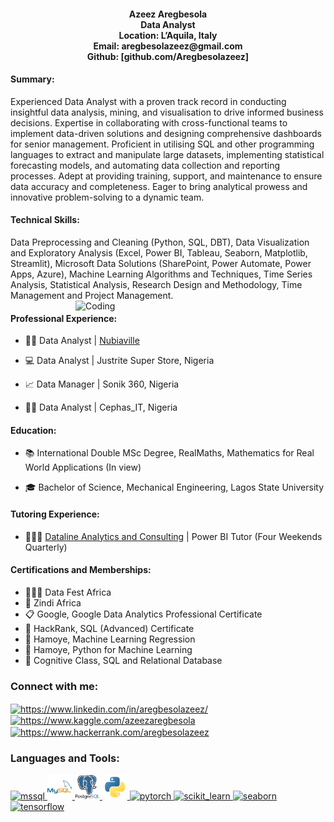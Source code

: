 
<h4 align="center">Azeez Aregbesola <br/>
Data Analyst <br/>
Location: L’Aquila, Italy <br/>
Email: aregbesolazeez@gmail.com <br/>
Github: [github.com/Aregbesolazeez] <br/>
</h4>
<h4 align="left">Summary: </h4>
Experienced Data Analyst with a proven track record in conducting insightful data analysis, mining, and visualisation to drive informed business decisions. Expertise in collaborating with cross-functional teams to implement data-driven solutions and designing comprehensive dashboards for senior management. Proficient in utilising SQL and other programming languages to extract and manipulate large datasets, implementing statistical forecasting models, and automating data collection and reporting processes. Adept at providing training, support, and maintenance to ensure data accuracy and completeness. Eager to bring analytical prowess and innovative problem-solving to a dynamic team. 

<h4 align="left">Technical Skills:</h4>
Data Preprocessing and Cleaning (Python, SQL, DBT), Data Visualization and Exploratory Analysis (Excel, Power BI, Tableau, Seaborn, Matplotlib, Streamlit), Microsoft Data Solutions (SharePoint, Power Automate, Power Apps, Azure), Machine Learning Algorithms and Techniques, Time Series Analysis, Statistical Analysis,  Research Design and Methodology, Time Management and Project Management.

<img align="right" alt="Coding" width="400" src="https://imgs.search.brave.com/w6Afg5fCX8h_wkW1FD2XLMOuKUOXVT9tN2hJWmhl6Rc/rs:fit:800:600:1/g:ce/aHR0cHM6Ly9jZG4u/ZHJpYmJibGUuY29t/L3VzZXJzLzExNjIw/Nzcvc2NyZWVuc2hv/dHMvMzg0ODkxNC9w/cm9ncmFtbWVyLmdp/Zg.gif">

<h4 align="left">Professional Experience:</h4>

- 👨‍💻 Data Analyst | [Nubiaville](https://www.nubiaville.com/)

- 💻 Data Analyst | Justrite Super Store, Nigeria

- 📈 Data Manager | Sonik 360, Nigeria

- 👷🏽 Data Analyst | Cephas_IT, Nigeria

<h4 align="left">Education:</h4>

- 📚 International Double MSc Degree, RealMaths, Mathematics for Real World Applications (In view)

- 🎓 Bachelor of Science, Mechanical Engineering, Lagos State University

<h4 align="left">Tutoring Experience:</h4>

- 👨🏽‍🏫 [Dataline Analytics and Consulting](https://datalineanalytics.com.ng/) | Power BI Tutor (Four Weekends Quarterly)

<h4 align="left">Certifications and Memberships:</h4>

- 🧑‍🤝‍🧑 Data Fest Africa
- 👥 Zindi Africa
- 📋 Google, Google Data Analytics Professional Certificate
- 📍 HackRank, SQL (Advanced) Certificate
- 📑 Hamoye, Machine Learning Regression
- 📌 Hamoye, Python for Machine Learning
- 🔖 Cognitive Class, SQL and Relational Database

<h3 align="left">Connect with me:</h3>
<p align="left">
<a href="https://linkedin.com/in/https://www.linkedin.com/in/aregbesolazeez/" target="blank"><img align="center" src="https://raw.githubusercontent.com/rahuldkjain/github-profile-readme-generator/master/src/images/icons/Social/linked-in-alt.svg" alt="https://www.linkedin.com/in/aregbesolazeez/" height="30" width="40" /></a>
<a href="https://kaggle.com/https://www.kaggle.com/azeezaregbesola" target="blank"><img align="center" src="https://raw.githubusercontent.com/rahuldkjain/github-profile-readme-generator/master/src/images/icons/Social/kaggle.svg" alt="https://www.kaggle.com/azeezaregbesola" height="30" width="40" /></a>
<a href="https://www.hackerrank.com/https://www.hackerrank.com/aregbesolazeez" target="blank"><img align="center" src="https://raw.githubusercontent.com/rahuldkjain/github-profile-readme-generator/master/src/images/icons/Social/hackerrank.svg" alt="https://www.hackerrank.com/aregbesolazeez" height="30" width="40" /></a>
</p>

<h3 align="left">Languages and Tools:</h3>
<p align="left">  <a href="https://www.microsoft.com/en-us/sql-server" target="_blank" rel="noreferrer"> <img src="https://www.svgrepo.com/show/303229/microsoft-sql-server-logo.svg" alt="mssql" width="40" height="40"/> </a> <a href="https://www.mysql.com/" target="_blank" rel="noreferrer"> <img src="https://raw.githubusercontent.com/devicons/devicon/master/icons/mysql/mysql-original-wordmark.svg" alt="mysql" width="40" height="40"/>  <a href="https://www.postgresql.org" target="_blank" rel="noreferrer"> <img src="https://raw.githubusercontent.com/devicons/devicon/master/icons/postgresql/postgresql-original-wordmark.svg" alt="postgresql" width="40" height="40"/> </a> <a href="https://www.python.org" target="_blank" rel="noreferrer"> <img src="https://raw.githubusercontent.com/devicons/devicon/master/icons/python/python-original.svg" alt="python" width="40" height="40"/> </a> <a href="https://pytorch.org/" target="_blank" rel="noreferrer"> <img src="https://www.vectorlogo.zone/logos/pytorch/pytorch-icon.svg" alt="pytorch" width="40" height="40"/> </a> <a href="https://scikit-learn.org/" target="_blank" rel="noreferrer"> <img src="https://upload.wikimedia.org/wikipedia/commons/0/05/Scikit_learn_logo_small.svg" alt="scikit_learn" width="40" height="40"/> </a> <a href="https://seaborn.pydata.org/" target="_blank" rel="noreferrer"> <img src="https://seaborn.pydata.org/_images/logo-mark-lightbg.svg" alt="seaborn" width="40" height="40"/> </a> <a href="https://www.tensorflow.org" target="_blank" rel="noreferrer"> <img src="https://www.vectorlogo.zone/logos/tensorflow/tensorflow-icon.svg" alt="tensorflow" width="40" height="40"/> </a> </p>

